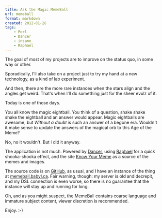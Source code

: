 ```yaml
---
title: Ask the Magic MemeBall
url: memeball
format: markdown
created: 2012-01-28
tags:
    - Perl
    - Dancer
    - insane
    - Raphael
---
```


The goal of most of my projects are to improve on the status quo, in some way
or other.

Sporadically, I'll also take on a project just to try my hand at a new
technology, as a kind of lab experiment.

And then, there are the more rare instances when the stars align and the
angles get weird. That's when I'll do something just for the sheer evulz
of it.

Today is one of those days. 

You all know the magic eightball. You think of a question, shake shake shake
the eightball and an answer would appear. Magic eightballs are awesome, but
*Without a doubt* is such an answer of a begone era. Wouldn't it make sense to
update the answers of the magical orb to this Age of the Meme?

No, no it wouldn't. But I did it anyway.

The application is not much. Powered by [Dancer](cpan), using [Raphael](http://raphaeljs.com/)
for a quick shooka-shooka effect, and the site [Know Your
Meme](http://knowyourmeme.com/) as a source of the memes and images.

The source code is on [GitHub](https://github.com/yanick/memeball), as usual,
and I have an instance of the thing at
[memeball.babyl.ca](http://memeball.babyl.ca). Fair warning, though: my server
is old and decrepit, and my DSL connection is even worse, so there is no
guarantee that the instance will stay up and running for long.

Oh, and as you might suspect, the MemeBall contains coarse language and
immature subject content, viewer discretion is recommended.

Enjoy. :-)
